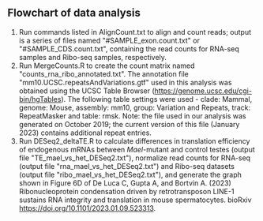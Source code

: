 ## Flowchart of data analysis

1) Run commands listed in AlignCount.txt to align and count reads; output is a series of files named "#SAMPLE_exon.count.txt" or "#SAMPLE_CDS.count.txt", containing the read counts for RNA-seq samples and Ribo-seq samples, respectively.
2) Run MergeCounts.R to create the count matrix named "counts_rna_ribo_annotated.txt". The annotation file "mm10.UCSC.repeatsAndVariations.gtf" used in this analysis was obtained using the UCSC Table Browser (https://genome.ucsc.edu/cgi-bin/hgTables). The following table settings were used - clade: Mammal, genome: Mouse, assembly: mm10, group: Variation and Repeats, track: RepeatMasker and table: rmsk. Note: the file used in our analysis was generated on October 2019; the current version of this file (January 2023) contains additional repeat entries.
3) Run DESeq2_deltaTE.R to calculate differences in translation efficiency of endogenous mRNAs between *Mael*-mutant and control testes (output file "TE_mael_vs_het_DESeq2.txt"), normalize read counts for RNA-seq (output file "rna_mael_vs_het_DESeq2.txt") and Ribo-seq datasets (output file "ribo_mael_vs_het_DESeq2.txt"), and generate the graph shown in Figure 6D of De Luca C, Gupta A, and Bortvin A. (2023) Ribonucleoprotein condensation driven by retrotransposon LINE-1 sustains RNA integrity and translation in mouse spermatocytes. bioRxiv https://doi.org/10.1101/2023.01.09.523313.
